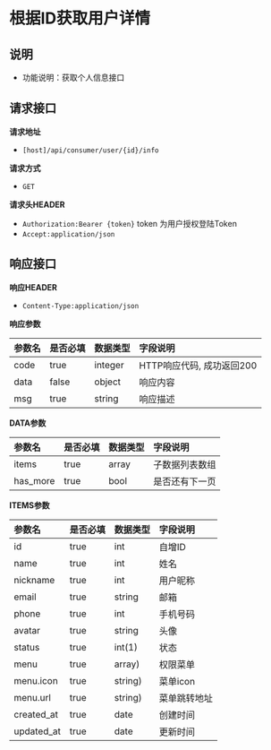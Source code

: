 # 根据ID获取用户详情



## 说明 <a id="&#x8BF4;&#x660E;"></a>

* 功能说明：获取个人信息接口

## 请求接口 <a id="&#x8BF7;&#x6C42;&#x63A5;&#x53E3;"></a>

**请求地址**

* `[host]/api/consumer/user/{id}/info`

**请求方式**

* `GET`

**请求头HEADER**

* `Authorization:Bearer {token}` token 为用户授权登陆Token
* `Accept:application/json`

## 响应接口 <a id="&#x54CD;&#x5E94;&#x63A5;&#x53E3;"></a>

**响应HEADER**

* `Content-Type:application/json`

**响应参数**

| 参数名 | 是否必填 | 数据类型 | 字段说明 |
| :--- | :--- | :--- | :--- |
| code | true | integer | HTTP响应代码, 成功返回200 |
| data | false | object | 响应内容 |
| msg | true | string | 响应描述 |

**DATA参数**

| 参数名 | 是否必填 | 数据类型 | 字段说明 |
| :--- | :--- | :--- | :--- |
| items | true | array | 子数据列表数组 |
| has\_more | true | bool | 是否还有下一页 |

**ITEMS参数**

| 参数名 | 是否必填 | 数据类型 | 字段说明 |
| :--- | :--- | :--- | :--- |
| id | true | int | 自增ID |
| name | true | int | 姓名 |
| nickname | true | int | 用户昵称 |
| email | true | string | 邮箱 |
| phone | true | int | 手机号码 |
| avatar | true | string | 头像 |
| status | true | int\(1\) | 状态 |
| menu | true | array\) | 权限菜单 |
| menu.icon | true | string\) | 菜单icon |
| menu.url | true | string\) | 菜单跳转地址 |
| created\_at | true | date | 创建时间 |
| updated\_at | true | date | 更新时间 |

